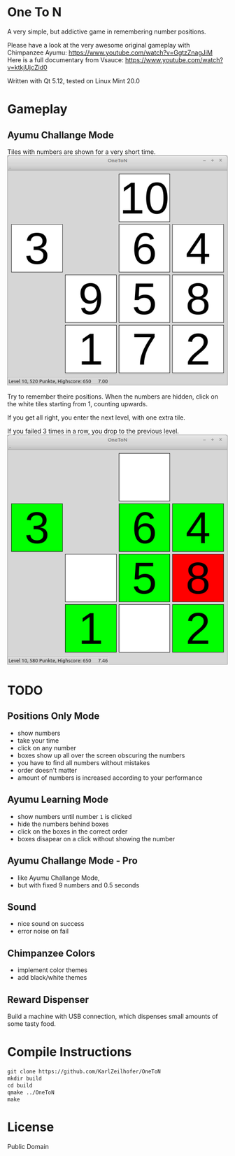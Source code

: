 One To N
========

A very simple, but addictive game in remembering number positions. 

Please have a look at the very awesome original gameplay with Chimpanzee Ayumu: https://www.youtube.com/watch?v=GgtzZnagJiM
Here is a full documentary from Vsauce: https://www.youtube.com/watch?v=ktkjUjcZid0

Written with Qt 5.12, tested on Linux Mint 20.0

# Gameplay
## Ayumu Challange Mode
Tiles with numbers are shown for a very short time.
![Preview for Level 10](screenshot-10-preview.png)

Try to remember theire positions. When the numbers are hidden, click
on the white tiles starting from 1, counting upwards.

If you get all right, you enter the next level, with one extra tile.

If you failed 3 times in a row, you drop to the previous level.
![Failed, didn't remember number 7!](screenshot-10-failed.png)

# TODO
## Positions Only Mode
* show numbers
* take your time
* click on any number
* boxes show up all over the screen obscuring the numbers
* you have to find all numbers without mistakes
* order doesn't matter
* amount of numbers is increased according to your performance

## Ayumu Learning Mode
* show numbers until number `1` is clicked
* hide the numbers behind boxes
* click on the boxes in the correct order
* boxes disapear on a click without showing the number

## Ayumu Challange Mode - Pro
* like Ayumu Challange Mode,
* but with fixed 9 numbers and 0.5 seconds

## Sound
* nice sound on success
* error noise on fail

## Chimpanzee Colors
* implement color themes
* add black/white themes

## Reward Dispenser
Build a machine with USB connection, which dispenses small amounts of some tasty food.


# Compile Instructions
```
git clone https://github.com/KarlZeilhofer/OneToN
mkdir build
cd build
qmake ../OneToN
make
```


# License
Public Domain
